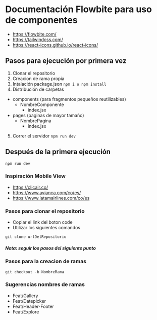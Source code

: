 # Documentación Flowbite para uso de componentes
- https://flowbite.com/
- https://tailwindcss.com/
- https://react-icons.github.io/react-icons/

## Pasos para ejecución por primera vez
1. Clonar el repositorio
2. Creacion de rama propia
3. Intalación package.json
  ``
    npm i o npm install
  ``
4. Distribución de carpetas 
  - components (para fragmentos pequeños reutilizables)
    - NombreComponente
      - index.jsx
  - pages (paginas de mayor tamaño)
    - NombrePagina
      - index.jsx
5. Correr el servidor 
  ``
    npm run dev
  ``

## Después de la primera ejecución 
  ``
    npm run dev
  ``
### Inspiración Mobile View
- https://clicair.co/
- https://www.avianca.com/co/es/
- https://www.latamairlines.com/co/es

### Pasos para clonar el repositorio
- Copiar el link del boton code
- Utilizar los siguientes comandos

``
  git clone urlDelRepositorio
``
##### Nota: seguir los pasos del siguiente punto
### Pasos para la creacion de ramas
``
  git checkout -b NombreRama
``

### Sugerencias nombres de ramas
- Feat/Gallery
- Feat/Datepicker
- Feat/Header-Footer
- Feat/Explore

